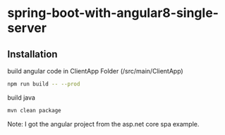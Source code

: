 # spring-boot-with-angular8-single-server

## Installation

build angular code in ClientApp Folder (/src/main/ClientApp)

```bash
npm run build -- --prod
```
build java 

```bash
mvn clean package
```

Note: I got the angular project from the asp.net core spa example.
